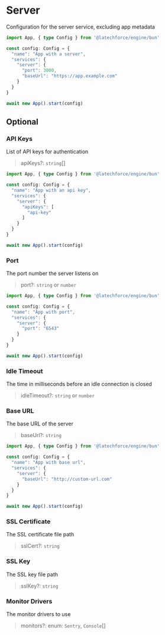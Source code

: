 # Server

Configuration for the server service, excluding app metadata

```ts
import App, { type Config } from '@latechforce/engine/bun'

const config: Config = {
  "name": "App with a server",
  "services": {
    "server": {
      "port": 3000,
      "baseUrl": "https://app.example.com"
    }
  }
}

await new App().start(config)
```
## Optional

### API Keys

List of API keys for authentication
>apiKeys?: `string`[]

```ts
import App, { type Config } from '@latechforce/engine/bun'

const config: Config = {
  "name": "App with an api key",
  "services": {
    "server": {
      "apiKeys": [
        "api-key"
      ]
    }
  }
}

await new App().start(config)
```
### Port

The port number the server listens on
>port?: `string` or `number`

```ts
import App, { type Config } from '@latechforce/engine/bun'

const config: Config = {
  "name": "App with port",
  "services": {
    "server": {
      "port": "6543"
    }
  }
}

await new App().start(config)
```
### Idle Timeout

The time in milliseconds before an idle connection is closed
>idleTimeout?: `string` or `number`

### Base URL

The base URL of the server
>baseUrl?: `string`

```ts
import App, { type Config } from '@latechforce/engine/bun'

const config: Config = {
  "name": "App with base url",
  "services": {
    "server": {
      "baseUrl": "http://custom-url.com"
    }
  }
}

await new App().start(config)
```
### SSL Certificate

The SSL certificate file path
>sslCert?: `string`

### SSL Key

The SSL key file path
>sslKey?: `string`

### Monitor Drivers

The monitor drivers to use
>monitors?: enum: `Sentry`, `Console`[]


